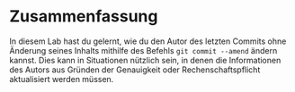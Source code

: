 # Zusammenfassung

In diesem Lab hast du gelernt, wie du den Autor des letzten Commits ohne Änderung seines Inhalts mithilfe des Befehls `git commit --amend` ändern kannst. Dies kann in Situationen nützlich sein, in denen die Informationen des Autors aus Gründen der Genauigkeit oder Rechenschaftspflicht aktualisiert werden müssen.
